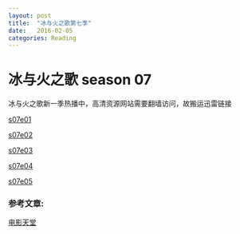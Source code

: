 ```yaml
---
layout: post
title:  "冰与火之歌第七季"
date:   2016-02-05
categories: Reading
---
```

# 冰与火之歌 season 07

冰与火之歌新一季热播中，高清资源网站需要翻墙访问，故搬运迅雷链接

[s07e01][s07e01]

[s07e02][s07e02]

[s07e03][s07e03]

[s07e04][s07e04]

[s07e05][s07e05]

### 参考文章:

[电影天堂][sitelink]

[sitelink]: http://www.loldytt.com/Zuixinmeiju/QLDYXDQJ/

[s07e01]: ed2k://|file|[www.loldytt.com]%E6%9D%83%E5%8A%9B%E7%9A%84%E6%B8%B8%E6%88%8F.Game.of.Thrones.S07E01.%E4%B8%AD%E8%8B%B1%E5%AD%97%E5%B9%95.WEBrip.720P.mp4|739345005|F76ADC5F571E2B634EF8650DD2206369|h=BRPKOTF4J6L46D2N7WSCQL4YOVIXVO2E|/
[s07e02]: ed2k://|file|[www.loldytt.com]%E6%9D%83%E5%8A%9B%E7%9A%84%E6%B8%B8%E6%88%8F.Game.of.Thrones.S07E02.%E4%B8%AD%E8%8B%B1%E5%AD%97%E5%B9%95.HDTVrip.720P.mp4|731686107|97655a69f812d456c6d390c8ef1f470a|h=kjdmdhtmmu4abeeh35mygjvniaoyp7xb|/
[s07e03]: ed2k://|file|[www.loldytt.com]%E6%9D%83%E5%8A%9B%E7%9A%84%E6%B8%B8%E6%88%8F.Game.of.Thrones.S07E03.%E4%B8%AD%E8%8B%B1%E5%AD%97%E5%B9%95.WEBrip.720P.mp4|774249897|9a186248fd94ac93c540aa34139bc35a|h=vnqhdsofb6j2hijcg6xasqpydvaidiaq|/
[s07e04]: ed2k://|file|[www.loldytt.com]%E6%9D%83%E5%8A%9B%E7%9A%84%E6%B8%B8%E6%88%8F.Game.of.Thrones.S07E04.%E4%B8%AD%E8%8B%B1%E5%AD%97%E5%B9%95.WEBrip.720P.mp4|621899966|d67d010869ed3de81d331d909dde59ee|h=aq3smjtj5l3ap6ovebe3nri6o4dlfdh2|/
[s07e05]: ed2k://|file|%E6%9D%83%E5%8A%9B%E7%9A%84%E6%B8%B8%E6%88%8F.Game.of.Thrones.S07E05.%E4%B8%AD%E8%8B%B1%E5%AD%97%E5%B9%95.WEBrip.720P.mp4|740318213|40f2981009c85cd40390562b5f86897d|h=k2d5lw5lmmw5ftrs6tcdr5zkhxib3b5z|/